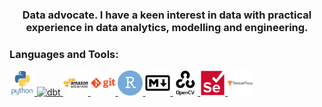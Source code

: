 <h3 align="center">Data advocate. I have a keen interest in data with practical experience in data analytics, modelling and engineering.</h3>


<h3 align="left">Languages and Tools:</h3> 
<p align="left"><a href="https://www.python.org/" target="_blank" rel="noreferrer"> <img src="https://github.com/devicons/devicon/blob/master/icons/python/python-original-wordmark.svg" alt="py" width="40" height="40"/> 
<a href="https://www.getdbt.com/" target="_blank" rel="noreferrer"> <img src="https://media.trustradius.com/product-logos/DZ/gx/XG0U0R8M5T2J.PNG" alt="dbt" width="40" height="40"/> 
<a href="https://aws.amazon.com" target="_blank" rel="noreferrer"> <img src="https://raw.githubusercontent.com/devicons/devicon/master/icons/amazonwebservices/amazonwebservices-original-wordmark.svg" alt="aws" width="40" height="40"/> 
<a href="https://git-scm.com/" target="_blank" rel="noreferrer"> <img src="https://github.com/devicons/devicon/blob/master/icons/git/git-plain-wordmark.svg" alt="git" width="40" height="40"/> 
<a href="https://www.rstudio.com/" target="_blank" rel="noreferrer"> <img src="https://github.com/devicons/devicon/blob/master/icons/rstudio/rstudio-original.svg" alt="rstudio" width="40" height="40"/> 
<a href="https://daringfireball.net/projects/markdown/" target="_blank" rel="noreferrer"> <img src="https://github.com/devicons/devicon/blob/master/icons/markdown/markdown-original.svg" alt="mdn" width="40" height="40"/> 
<a href="https://opencv.org/" target="_blank" rel="noreferrer"> <img src="https://github.com/devicons/devicon/blob/master/icons/opencv/opencv-plain-wordmark.svg" alt="ocv" width="40" height="40"/> 
<a href="https://www.selenium.dev/" target="_blank" rel="noreferrer"> <img src="https://github.com/devicons/devicon/blob/master/icons/selenium/selenium-original.svg" alt="slm" width="40" height="40"/> 
<a href="https://www.tensorflow.org/" target="_blank" rel="noreferrer"> <img src="https://github.com/devicons/devicon/blob/master/icons/tensorflow/tensorflow-original-wordmark.svg" alt="tf" width="40" height="40"/>  